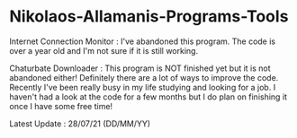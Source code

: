 # Nikolaos-Allamanis-Programs-Tools

Internet Connection Monitor : I've abandoned this program. The code is over a year old and I'm not sure if it is still working.

Chaturbate Downloader : This program is NOT finished yet but it is not abandoned either! Definitely there are a lot of ways to improve the code. Recently I've been really busy in my life studying and looking for a job. I haven't had a look at the code for a few months but I do plan on finishing it once I have some free time!



Latest Update : 28/07/21 (DD/MM/YY)
